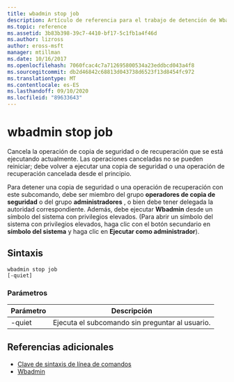 ```yaml
---
title: wbadmin stop job
description: Artículo de referencia para el trabajo de detención de Wbadmin, que cancela la operación de copia de seguridad o recuperación que se está ejecutando actualmente. Las operaciones canceladas no se pueden reiniciar; debe volver a ejecutar una copia de seguridad o una operación de recuperación cancelada desde el principio.
ms.topic: reference
ms.assetid: 3b83b398-39c7-4410-bf17-5c1fb1a4f46d
ms.author: lizross
author: eross-msft
manager: mtillman
ms.date: 10/16/2017
ms.openlocfilehash: 7060fcac4c7a712695800534a23eddbcd043a4f8
ms.sourcegitcommit: db2d46842c68813d043738d6523f13d8454fc972
ms.translationtype: MT
ms.contentlocale: es-ES
ms.lasthandoff: 09/10/2020
ms.locfileid: "89633643"
---
```

# <a name="wbadmin-stop-job"></a>wbadmin stop job



Cancela la operación de copia de seguridad o de recuperación que se está ejecutando actualmente. Las operaciones canceladas no se pueden reiniciar; debe volver a ejecutar una copia de seguridad o una operación de recuperación cancelada desde el principio.

Para detener una copia de seguridad o una operación de recuperación con este subcomando, debe ser miembro del grupo **operadores de copia de seguridad** o del grupo **administradores** , o bien debe tener delegada la autoridad correspondiente. Además, debe ejecutar **Wbadmin** desde un símbolo del sistema con privilegios elevados. (Para abrir un símbolo del sistema con privilegios elevados, haga clic con el botón secundario en **símbolo del sistema** y haga clic en **Ejecutar como administrador**).

## <a name="syntax"></a>Sintaxis

```
wbadmin stop job
[-quiet]
```

### <a name="parameters"></a>Parámetros

|Parámetro|Descripción|
|---------|-----------|
|-quiet|Ejecuta el subcomando sin preguntar al usuario.|

## <a name="additional-references"></a>Referencias adicionales

- [Clave de sintaxis de línea de comandos](command-line-syntax-key.md)
-   [Wbadmin](wbadmin.md)